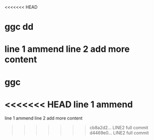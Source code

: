 <<<<<<< HEAD
# ggc dd
line 1 ammend
line 2 add more content
=======
# ggc
<<<<<<< HEAD
line 1 ammend <Changed FI::>
=======
line 1 ammend
line 2 add more content
>>>>>>> cb8a2d2... LINE2 full commit
>>>>>>> d4469e0... LINE2 full commit
